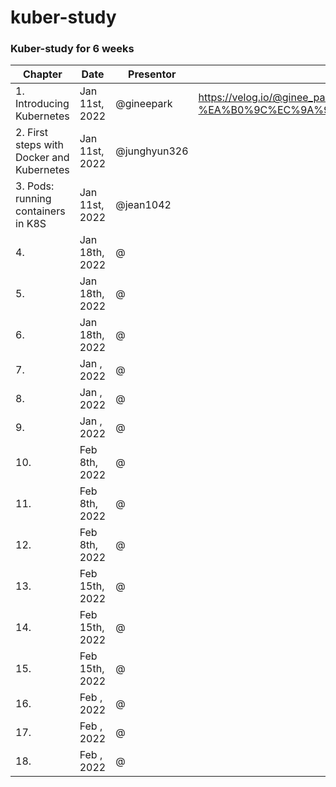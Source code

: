 # kuber-study
### Kuber-study for 6 weeks 

|Chapter|Date|Presentor|Link|
|-------|----|---------|----|
|1. Introducing Kubernetes| Jan 11st, 2022 | @gineepark |https://velog.io/@ginee_park/%EC%BF%A0%EB%B2%84%EB%84%A4%ED%8B%B0%EC%8A%A4-%EA%B0%9C%EC%9A%94|
|2. First steps with Docker and Kubernetes| Jan 11st, 2022 | @junghyun326 ||
|3. Pods: running containers in K8S |Jan 11st, 2022 | @jean1042 ||
|4.  |Jan 18th, 2022 | @ ||
|5.  |Jan 18th, 2022 | @ ||
|6.  |Jan 18th, 2022 | @ ||
|7.  |Jan , 2022 | @ ||
|8.  |Jan , 2022 | @ ||
|9.  |Jan , 2022 | @ ||
|10.  |Feb 8th, 2022 | @ ||
|11.  |Feb 8th, 2022 | @ ||
|12.  |Feb 8th, 2022 | @ ||
|13.  |Feb 15th, 2022 | @ ||
|14.  |Feb 15th, 2022 | @ ||
|15.  |Feb 15th, 2022 | @ ||
|16.  |Feb , 2022 | @ ||
|17.  |Feb , 2022 | @ ||
|18.  |Feb , 2022 | @ ||

